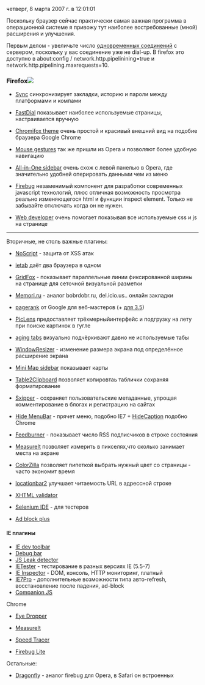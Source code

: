 четверг, 8 марта 2007 г. в 12:01:01

Поскольку браузер сейчас практически самая важная программа в операционной системе я привожу тут наиболее востребованные (мной) расширения и улучшения.

Первым делом - увеличьте число [одновременных соединений](http://www.metacafe.com/watch/333720/lightning_fast_browsing_trick_for_internet_explorer_and_firefox/) с сервером, поскольку у вас соединение уже не dial-up. В firefox это доступно в about:config / network.http.pipelinining=true и network.http.pipelining.maxrequests=10.

### Firefox[![](https://addons.mozilla.org/images/rustico/common/addons-title.png)](http://en.design-noir.de/mozilla/locationbar2/)

- [Sync](https://addons.mozilla.org/en-US/firefox/addon/10868/) синхронизирует закладки, историю и пароли между платформами и компами  
    
- [FastDial](https://addons.mozilla.org/en-US/firefox/addon/5721) показывает наиболее используемые страницы, настраивается вручную
- [Chromifox theme](https://addons.mozilla.org/en-US/firefox/addon/8782) очень простой и красивый внешний вид на подобие браузера Google Chrome[  
    ](https://addons.mozilla.org/en-US/firefox/addon/8782)
- [Mouse gestures](http://www.mousegestures.org/installation.html) так же пришли из Opera и позволяют более удобную навигацию
- [All-in-One sidebar](http://firefox.exxile.net/aios/) очень схож с левой панелью в Opera, где значительно удобней оперировать данными чем из меню
- [Firebug](http://www.getfirebug.com/) незаменимый компонент для разработки современных javascript технологий, плюс отличная возможность просмотра реально изменяющегося html и функции inspect element. Только не забывайте отключать когда он не нужен.
- [Web developer](http://chrispederick.com/work/webdeveloper/) очень помогает показывая все используемые css и js на странице

---

Вторичные, не столь важные плагины:

- [NoScript](https://addons.mozilla.org/ru/firefox/addon/722/) - защита от XSS атак  
    
- [ietab](https://addons.mozilla.org/firefox/1419/) даёт два браузера в одном
- [GridFox](https://kurapov.ee/article/svg/) - показывает параллельные линии фиксированной ширины на странице для сеточной визуальной разметки
- [Memori.ru](http://memori.ru/blog/4784/) - аналог bobrdobr.ru, del.icio.us.. онлайн закладки
- [pagerank](https://addons.mozilla.org/en-US/firefox/addon/2007) от Google для веб-мастеров (+ [для 3.5](https://addons.mozilla.org/en-US/firefox/addon/13473))
- [PicLens](https://addons.mozilla.org/en-US/firefox/addon/5579) предоставляет трёхмерныйинтерфейс и подгрузку на лету при поиске картинок в гугле
- [aging tabs](https://addons.mozilla.org/firefox/3542/) визуально подчёркивают давно не используемые табы
- [WindowResizer](https://addons.mozilla.org/en-US/firefox/addon/1985) - изменение размера экрана под определённое расширение экрана
- [Mini Map sidebar](https://addons.mozilla.org/en-US/firefox/addon/5203) показывает карты
- [Table2Clipboard](https://addons.mozilla.org/en-US/firefox/addon/1852) позволяет копировтаь таблички сохраняя форматирование
- [Sxipper](http://www.sxipper.com/) - сохраняет пользовательские метаданные, упрощая комментирование в блогах и регистрацию на сайтах
- [Hide MenuBar](https://addons.mozilla.org/en-US/firefox/addon/4762) - прячет меню, подобно IE7 + [HideCaption](https://addons.mozilla.org/en-US/firefox/addon/9256) подобно Chrome
- [Feedburner](https://addons.mozilla.org/en-US/firefox/addon/6369) - показывает число RSS подписчиков в строке состояния
- [MeasureIt](http://www.kevinfreitas.net/extensions/measureit/) позволяет измерить в пикселях,что сколько занимает места на экране
- [ColorZilla](http://www.iosart.com/firefox/colorzilla/) позволяет пипеткой выбрать нужный цвет со страницы - часто экономит время
- [locationbar2](http://en.design-noir.de/mozilla/locationbar2/) улучшает читаемость URL в адрессной строке
- [XHTML validator](https://addons.mozilla.org/en-US/firefox/addon/249)
- [Selenium IDE](http://seleniumhq.org/projects/ide/) - для тестеров
- [Ad block plus](https://addons.mozilla.org/ru/firefox/addon/1865)

#### IE плагины

- [IE dev toolbar](http://www.microsoft.com/downloads/details.aspx?FamilyId=E59C3964-672D-4511-BB3E-2D5E1DB91038&displaylang=en)
- [Debug bar](http://www.debugbar.com/?langage=en)
- [JS Leak detector](http://blogs.msdn.com/gpde/pages/javascript-memory-leak-detector.aspx)
- [IETester](http://www.my-debugbar.com/wiki/IETester/HomePage) - тестирование в разных версиях IE (5.5-7) 
- [IE Inspector](http://www.ieinspector.com/dominspector/) - DOM, консоль, HTTP мониторинг, платный
- [IE7Pro](http://www.ie7pro.com/) - дополнительные возможности типа авто-refresh, восстановление после падения, ad-block
- [Companion JS](http://www.my-debugbar.com/wiki/CompanionJS/HomePage)

Chrome

- [Eye Dropper](https://chrome.google.com/extensions/detail/hmdcmlfkchdmnmnmheododdhjedfccka)  
    
- [MeasureIt](https://chrome.google.com/extensions/detail/aonjhmdcgbgikgjapjckfkefpphjpgma)
- [Speed Tracer](https://chrome.google.com/extensions/detail/ognampngfcbddbfemdapefohjiobgbdl)
- [Firebug Lite](https://chrome.google.com/extensions/detail/bnbbfjbeaefgipfjpdabmpadaacmafkj)  
    

Остальные:

- [Dragonfly](http://www.opera.com/products/dragonfly/) - аналог firebug для Opera, в Safari он встроенных